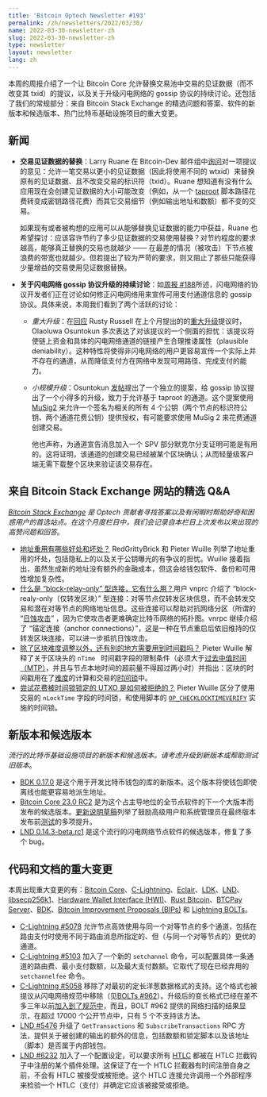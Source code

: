 ```yaml
---
title: 'Bitcoin Optech Newsletter #193'
permalink: /zh/newsletters/2022/03/30/
name: 2022-03-30-newsletter-zh
slug: 2022-03-30-newsletter-zh
type: newsletter
layout: newsletter
lang: zh
---
```


本周的周报介绍了一个让 Bitcoin Core 允许替换交易池中交易的见证数据（而不改变其 txid）的提议，以及关于升级闪电网络的 gossip 协议的持续讨论。还包括了我们的常规部分：来自 Bitcoin Stack Exchange 的精选问题和答案、软件的新版本和候选版本、热门比特币基础设施项目的重大变更。

## 新闻

- **交易见证数据的替换**：Larry Ruane  在 Bitcoin-Dev 邮件组中[询问][asked]对一项提议的意见：允许一笔交易以更小的见证数据（因此将使用不同的 wtxid）来替换原有的见证数据、且不改变交易的标识符（txid）。Ruane 想知道有没有什么应用现在会创建见证数据的大小可能改变（例如，从一个 [taproot][taproot] 脚本路径花费转变成密钥路径花费）而其它交易细节（例如输出地址和数额）都不变的交易。

  如果现有或者被构想的应用可以从能够替换见证数据的能力中获益，Ruane 也希望探讨：应该容许节约了多少见证数据的交易使用替换？对节约程度的要求越高，能够真正替换的交易也就越少 —— 在最差的情况（被攻击）下节点被浪费的带宽也就越少。但若提出了较为严苛的要求，则又阻止了那些只能获得少量增益的交易使用见证数据替换。

- **关于闪电网络 gossip 协议升级的持续讨论**：如[周报 #188][Newsletter #188]所述，闪电网络的协议开发者们正在讨论如何修正闪电网络用来宣传可用支付通道信息的 gossip 协议。具体来说，本周我们看到了两个活跃的讨论：
  - *重大升级*：在[回应][response] Rusty Russell 在上个月提出的的[重大升级][major update]提议时，Olaoluwa Osuntokun 多次表达了对该提议的一个侧面的担忧：该提议将使链上资金和具体的闪电网络通道的链接产生合理推诿属性（plausible deniability）。这种特性将使得非闪电网络的用户更容易宣传一个实际上并不存在的通道，从而降低支付方在网络中发现可用路径、完成支付的能力。

  - *小规模升级*：Osuntokun [发帖][posted]提出了一个独立的提案，给 gossip 协议提出了一个小得多的升级，致力于允许基于 taproot 的通道。这个提案使用[MuSig2][MuSig2] 来允许一个签名为相关的所有 4 个公钥（两个节点的标识符公钥、两个通道花费公钥）提供授权，有可能要求使用 MuSig 2 来花费通道创建交易。

    他也声称，为通道宣告消息加入一个 SPV 部分默克尔分支证明可能是有用的。这将证明，该通道的创建交易已经被某个区块确认；从而轻量级客户端无需下载整个区块来验证该交易存在。

## 来自 Bitcoin Stack Exchange 网站的精选 Q&A

*[Bitcoin Stack Exchange][Bitcoin Stack Exchange] 是 Optech 贡献者寻找答案以及有闲暇时帮助好奇和困惑用户的首选站点。在这个月度栏目中，我们会记录自本栏目上次发布以来出现的高赞问题和回答*。

- [地址重用有哪些好处和坏处？][What are the advantages or disadvantages to address reuse?] RedGrittyBrick 和 Pieter Wuille 列举了地址重用的坏处，包括隐私上的以及关于公钥曝光的有争议的担忧。Wuille 接着指出，虽然生成新的地址没有额外的金融成本，但这会给钱包软件、备份和可用性增加复杂性。
- [什么是 “block-relay-only” 型连接，它有什么用？][What is a block-relay-only connection and what is it used for?]用户 vnprc 介绍了 “block-realy-only（仅转发区块）” 型连接：对等节点仅转发区块信息，而不会转发交易和潜在对等节点的网络地址信息。这些连接可以帮助对抗网络分区（所谓的 “[日蚀攻击][eclipse]” ，因为它使攻击者更难确定比特币网络的拓扑图。vnrpc 继续介绍了 “锚定连接（anchor connections）”，这是一种在节点重启后依旧维持的仅转发区块连接，可以进一步抵抗日蚀攻击。
- [除了区块难度调整以外，还有别的地方需要用到时间戳吗？][Is timestamping needed for anything except difficulty adjustment?] Pieter Wuille 解释了关于区块头的 `nTime ` 时间戳字段的限制条件（必须大于[过去中值时间（MTP）][Median Time Past (MTP)]，并且与节点本地时间的超前量不得超过两小时）并指出：区块的时间戳用在了[难度][difficulty]的计算和交易的[时间锁][timelocks]中。
- [尝试花费被时间锁锁定的 UTXO 是如何被拒绝的？][How are attempts to spend from a timelocked UTXO rejected?] Pieter Wuille 区分了使用交易的 ` nLockTime ` 字段的时间锁，和使用脚本的 [`OP_CHECKLOCKTIMEVERIFY`][`OP_CHECKLOCKTIMEVERIFY`] 实施的时间锁。
## 新版本和候选版本

*流行的比特币基础设施项目的新版本和候选版本。请考虑升级到新版本或帮助测试旧版本*。

- [BDK 0.17.0][BDK 0.17.0] 是这个用于开发比特币钱包的库的新版本。这个版本将使钱包即使离线也能更容易地派生地址。
- [Bitcoin Core 23.0 RC2][Bitcoin Core 23.0 RC2] 是为这个占主导地位的全节点软件的下一个大版本而发布的候选版本。[更新说明草稿][draft release notes]列举了鼓励高级用户和系统管理员在最终版本发布前[测试][test]的多项提升。
- [LND 0.14.3-beta.rc1][LND 0.14.3-beta.rc1] 是这个流行的闪电网络节点软件的候选版本，修复了多个 bug。

## 代码和文档的重大变更

本周出现重大变更的有：[Bitcoin Core][Bitcoin Core]、[C-Lightning][C-Lightning]、[Eclair][Eclair]、[LDK][LDK]、[LND][LND]、[libsecp256k1][libsecp256k1]、[Hardware Wallet Interface (HWI)][Hardware Wallet Interface (HWI)]、[Rust Bitcoin][Rust Bitcoin]、[BTCPay Server][BTCPay Server]、[BDK][BDK]、[Bitcoin Improvement Proposals (BIPs)][Bitcoin Improvement Proposals (BIPs)] 和 [Lightning BOLTs][Lightning BOLTs]。

- [C-Lightning #5078][C-Lightning #5078] 允许节点高效使用与同一个对等节点的多个通道，包括在路由支付时使用不同于路由消息所指定的、但（与同一个对等节点的）更优的通道。
- [C-Lightning #5103][C-Lightning #5103] 加入了一个新的 ` setchannel ` 命令，可以配置具体一条通道的路由费、最小支付数额，以及最大支付数额。它取代了现在已经弃用的 `setchannelfee` 命令。
- [C-Lightning #5058][C-Lightning #5058] 移除了对最初的定长洋葱数据格式的支持。这个格式也被提议从闪电网络规范中移除（见[BOLTs #962][BOLTs #962]）。升级后的变长格式已经在差不多三年以前[加入到了规范中][added to the specification]，而且，BOLT #962 提供的网络扫描的结果显示，在超过 17000 个公开节点中，只有 5 个不支持该方法。
- [LND #5476][LND #5476] 升级了 ` GetTransactions ` 和 ` SubscribeTransactions ` RPC 方法，提供关于被创建的输出的额外的信息，包括数额和锁定脚本以及该地址（脚本）是否属于内部钱包。
- [LND #6232][LND #6232] 加入了一个配置设定，可以要求所有 [HTLC][HTLCs] 都被在 HTLC 拦截钩子中注册的某个插件处理。这保证了在一个 HTLC 拦截器有时间注册自身之前，不会有 HTLC 被接受或被拒绝。这个 HTLC 连接允许调用一个外部程序来检验一个 HTLC（支付）并确定它应该被接受或拒绝。


[asked]:https://lists.linuxfoundation.org/pipermail/bitcoin-dev/2022-March/020167.html

[taproot]:https://bitcoinops.org/en/topics/taproot/

[Newsletter #188]:https://bitcoinops.org/en/newsletters/2022/02/23/#updated-ln-gossip-proposal

[response]:https://lists.linuxfoundation.org/pipermail/lightning-dev/2022-March/003527.html

[major update]:https://lists.linuxfoundation.org/pipermail/lightning-dev/2022-February/003470.html

[posted]:https://lists.linuxfoundation.org/pipermail/lightning-dev/2022-March/003526.html

[MuSig2]:https://bitcoinops.org/en/topics/musig/

[Bitcoin Stack Exchange]:https://bitcoin.stackexchange.com/

[What are the advantages or disadvantages to address reuse?]:https://bitcoin.stackexchange.com/a/112955

[What is a block-relay-only connection and what is it used for?]:https://bitcoin.stackexchange.com/a/112828

[eclipse]:https://bitcoinops.org/en/topics/eclipse-attacks/

[Is timestamping needed for anything except difficulty adjustment?]:https://bitcoin.stackexchange.com/a/112929

[Median Time Past (MTP)]:https://bitcoinops.org/en/newsletters/2021/04/28/#what-are-the-different-contexts-where-mtp-is-used-in-bitcoin

[difficulty]:https://en.bitcoin.it/wiki/Difficulty

[timelocks]:https://bitcoinops.org/en/topics/timelocks/

[How are attempts to spend from a timelocked UTXO rejected?]:https://bitcoin.stackexchange.com/a/112989

[`OP_CHECKLOCKTIMEVERIFY`]:https://github.com/bitcoin/bips/blob/master/bip-0065.mediawiki

[BDK 0.17.0]:https://github.com/bitcoindevkit/bdk/releases/tag/v0.17.0

[Bitcoin Core 23.0 RC2]:https://bitcoincore.org/bin/bitcoin-core-23.0/

[draft release notes]:https://github.com/bitcoin-core/bitcoin-devwiki/wiki/23.0-Release-Notes-draft

[test]:https://github.com/bitcoin-core/bitcoin-devwiki/wiki/23.0-Release-Candidate-Testing-Guide

[LND 0.14.3-beta.rc1]:https://github.com/lightningnetwork/lnd/releases/tag/v0.14.3-beta.rc1

[Bitcoin Core]:https://github.com/bitcoin/bitcoin

[C-Lightning]:https://github.com/ElementsProject/lightning

[Eclair]:https://github.com/ACINQ/eclair

[LDK]:https://github.com/lightningdevkit/rust-lightning

[LND]:https://github.com/lightningnetwork/lnd/

[libsecp256k1]:https://github.com/bitcoin-core/secp256k1

[Hardware Wallet Interface (HWI)]:https://github.com/bitcoin-core/HWI

[Rust Bitcoin]:https://github.com/rust-bitcoin/rust-bitcoin

[BTCPay Server]:https://github.com/btcpayserver/btcpayserver/

[BDK]:https://github.com/bitcoindevkit/bdk

[Bitcoin Improvement Proposals (BIPs)]:https://github.com/bitcoin/bips/

[Lightning BOLTs]:https://github.com/lightning/bolts

[C-Lightning #5078]:https://github.com/ElementsProject/lightning/issues/5078

[C-Lightning #5103]:https://github.com/ElementsProject/lightning/issues/5103

[C-Lightning #5058]:https://github.com/ElementsProject/lightning/issues/5058

[BOLTs #962]:https://github.com/lightning/bolts/issues/962

[added to the specification]:https://github.com/lightning/bolts/issues/619

[LND #5476]:https://github.com/lightningnetwork/lnd/issues/5476

[LND #6232]:https://github.com/lightningnetwork/lnd/issues/6232

[HTLCs]:https://bitcoinops.org/en/topics/htlc/

